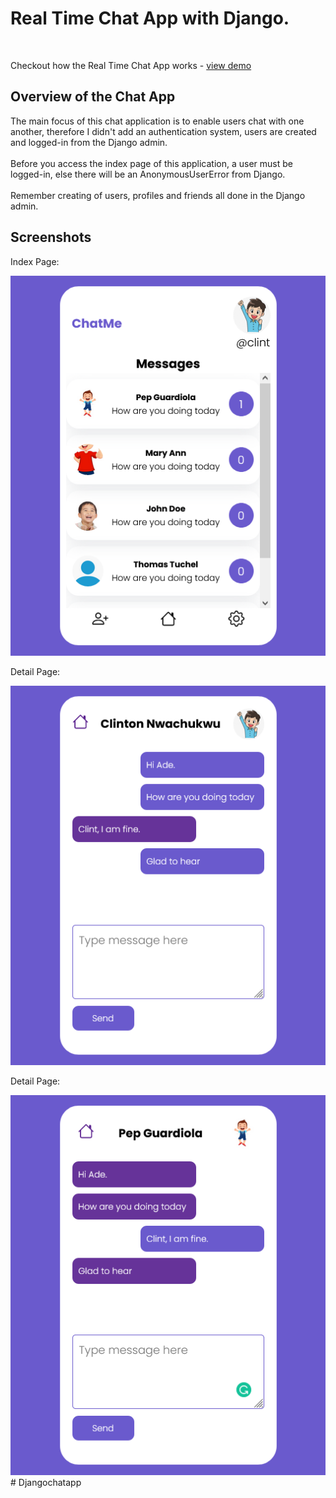 # Real Time Chat App with Django.


<br>

Checkout how the Real Time Chat App works - [view demo](https://www.youtube.com/watch?v=JWasK72rXsY)



## Overview of the Chat App

The main focus of this chat application is to enable users chat with one another, therefore I didn't add an authentication system, users are created and logged-in from the Django admin. <br><br> Before you access the index page of this application, a user must be logged-in, else there will be an AnonymousUserError from Django. <br><br>Remember creating of users, profiles and friends all done in the Django admin.




## Screenshots

Index Page:

![alt text](https://github.com/ClintonCode20/chatapp/blob/main/static/img/screenshot_1.png)



Detail Page:

![alt text](https://github.com/ClintonCode20/chatapp/blob/main/static/img/screenshot_3.png)




Detail Page:

![alt text](https://github.com/ClintonCode20/chatapp/blob/main/static/img/screenshot_2.png)
#   D j a n g o c h a t a p p 
 
 
